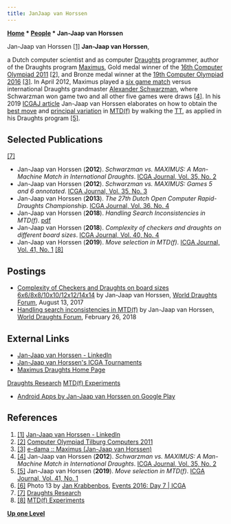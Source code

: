 ```yaml
---
title: JanJaap van Horssen
---
```

**[Home](Home "Home") \* [People](People "People") \* Jan-Jaap van Horssen**



 [](https://nl.linkedin.com/in/jan-jaap-van-horssen-86902126/nl-nl) Jan-Jaap van Horssen <a id="cite-note-1" href="#cite-ref-1">[1]</a> 
**Jan-Jaap van Horssen**,  

a Dutch computer scientist and as computer [Draughts](Draughts "Draughts") programmer, author of the Draughts program [Maximus](https://www.game-ai-forum.org/icga-tournaments/program.php?id=732), Gold medal winner of the [16th Computer Olympiad 2011](6th_Computer_Olympiad#Draughts "6th Computer Olympiad") <a id="cite-note-2" href="#cite-ref-2">[2]</a>, and Bronze medal winner at the [19th Computer Olympiad 2016](19th_Computer_Olympiad#Draughts "19th Computer Olympiad") <a id="cite-note-3" href="#cite-ref-3">[3]</a>. 
In April 2012, Maximus played a [six game match](https://en.wikipedia.org/wiki/International_draughts#Schwarzman_beat_Maximus_.282012.29) versus international Draughts grandmaster [Alexander Schwarzman](https://en.wikipedia.org/wiki/Alexander_Schwarzman), where Schwarzman won game two and all other five games were draws 
<a id="cite-note-4" href="#cite-ref-4">[4]</a>. 
In his 2019 [ICGAJ article](ICGA_Journal#41_1 "ICGA Journal") Jan-Jaap van Horssen elaborates on how to obtain the [best move](Best_Move "Best Move") and [principal variation](Principal_Variation "Principal Variation") in [MTD(f)](MTD(f) "MTD(f)") by walking the [TT](Transposition_Table "Transposition Table"), as applied in his Draughts program <a id="cite-note-5" href="#cite-ref-5">[5]</a>.



## Selected Publications


<a id="cite-note-7" href="#cite-ref-7">[7]</a>



* Jan-Jaap van Horssen (**2012**). *Schwarzman vs. MAXIMUS: A Man-Machine Match in International Draughts*. [ICGA Journal, Vol. 35, No. 2](ICGA_Journal#35_2 "ICGA Journal")
* Jan-Jaap van Horssen (**2012**). *Schwarzman vs. MAXIMUS: Games 5 and 6 annotated*. [ICGA Journal, Vol. 35, No. 3](ICGA_Journal#35_3 "ICGA Journal")
* Jan-Jaap van Horssen (**2013**). *The 27th Dutch Open Computer Rapid-Draughts Championship*. [ICGA Journal, Vol. 36, No. 4](ICGA_Journal#36_4 "ICGA Journal")
* Jan-Jaap van Horssen (**2018**). *Handling Search Inconsistencies in MTD(f)*. [pdf](https://jhorssen.home.xs4all.nl/Maximus/research/Handling%20Search%20Inconsistencies%20in%20MTDf.pdf)
* Jan-Jaap van Horssen (**2018**). *Complexity of checkers and draughts on different board sizes*. [ICGA Journal, Vol. 40, No. 4](ICGA_Journal#40_4 "ICGA Journal")
* Jan-Jaap van Horssen (**2019**). *Move selection in MTD(f)*. [ICGA Journal, Vol. 41, No. 1](ICGA_Journal#41_1 "ICGA Journal") <a id="cite-note-8" href="#cite-ref-8">[8]</a>


## Postings


* [Complexity of Checkers and Draughts on board sizes 6x6/8x8/10x10/12x12/14x14](http://laatste.info/bb3/viewtopic.php?f=53&t=7817) by Jan-Jaap van Horssen, [World Draughts Forum](http://laatste.info/bb3/viewforum.php?f=53), August 13, 2017
* [Handling search inconsistencies in MTD(f)](http://laatste.info/bb3/viewtopic.php?f=53&t=7903) by Jan-Jaap van Horssen, [World Draughts Forum](http://laatste.info/bb3/viewforum.php?f=53), February 26, 2018


## External Links


* [Jan-Jaap van Horssen - LinkedIn](https://nl.linkedin.com/in/jan-jaap-van-horssen-86902126/nl-nl)
* [Jan-Jaap van Horssen's ICGA Tournaments](https://www.game-ai-forum.org/icga-tournaments/person.php?id=794)
* [Maximus Draughts Home Page](https://jhorssen.home.xs4all.nl/Maximus/index.htm)


 [Draughts Research](https://jhorssen.home.xs4all.nl/Maximus/research/)
 [MTD(f) Experiments](https://jhorssen.home.xs4all.nl/Maximus/research/mtdf/index.htm)
* [Android Apps by Jan-Jaap van Horssen on Google Play](https://play.google.com/store/apps/developer?id=Jan-Jaap+van+Horssen&hl=en)


## References


1. <a id="cite-ref-1" href="#cite-note-1">[1]</a> [Jan-Jaap van Horssen - LinkedIn](https://nl.linkedin.com/in/jan-jaap-van-horssen-86902126/nl-nl)
2. <a id="cite-ref-2" href="#cite-note-2">[2]</a> [Computer Olympiad Tilburg Computers 2011](https://toernooibase.kndb.nl/opvraag/detailsper.php?taal=1&kl=46&se=12&Nr=11535&Id=2494&sortbui=1&rattab=r70&rattabe=se012)
3. <a id="cite-ref-3" href="#cite-note-3">[3]</a> [e-dama :: Maximus (Jan-Jaap van Horssen)](https://e-dama.net/e/dama/arhiva_igrac.vm?id=12844&s=20)
4. <a id="cite-ref-4" href="#cite-note-4">[4]</a> Jan-Jaap van Horssen (**2012**). *Schwarzman vs. MAXIMUS: A Man-Machine Match in International Draughts*. [ICGA Journal, Vol. 35, No. 2](ICGA_Journal#35_2 "ICGA Journal")
5. <a id="cite-ref-5" href="#cite-note-5">[5]</a> Jan-Jaap van Horssen (**2019**). *Move selection in MTD(f)*. [ICGA Journal, Vol. 41, No. 1](ICGA_Journal#41_1 "ICGA Journal")
6. <a id="cite-ref-6" href="#cite-note-6">[6]</a> Photo 13 by [Jan Krabbenbos](Jan_Krabbenbos "Jan Krabbenbos"), [Events 2016: Day 7 | ICGA](http://icga.org/?page_id=1930)
7. <a id="cite-ref-7" href="#cite-note-7">[7]</a> [Draughts Research](https://jhorssen.home.xs4all.nl/Maximus/research/)
8. <a id="cite-ref-8" href="#cite-note-8">[8]</a> [MTD(f) Experiments](https://jhorssen.home.xs4all.nl/Maximus/research/mtdf/index.htm)

**[Up one Level](People "People")**







 
